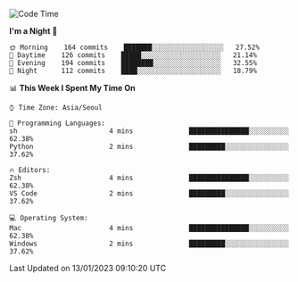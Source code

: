 <!--START_SECTION:waka-->
![Code Time](http://img.shields.io/badge/Code%20Time-1%2C494%20hrs%206%20mins-blue)

**I'm a Night 🦉** 

```text
🌞 Morning    164 commits    ███████░░░░░░░░░░░░░░░░░░   27.52% 
🌆 Daytime    126 commits    █████░░░░░░░░░░░░░░░░░░░░   21.14% 
🌃 Evening    194 commits    ████████░░░░░░░░░░░░░░░░░   32.55% 
🌙 Night      112 commits    ████░░░░░░░░░░░░░░░░░░░░░   18.79%

```


📊 **This Week I Spent My Time On** 

```text
⌚︎ Time Zone: Asia/Seoul

💬 Programming Languages: 
sh                       4 mins              ███████████████░░░░░░░░░░   62.38% 
Python                   2 mins              █████████░░░░░░░░░░░░░░░░   37.62%

🔥 Editors: 
Zsh                      4 mins              ███████████████░░░░░░░░░░   62.38% 
VS Code                  2 mins              █████████░░░░░░░░░░░░░░░░   37.62%

💻 Operating System: 
Mac                      4 mins              ███████████████░░░░░░░░░░   62.38% 
Windows                  2 mins              █████████░░░░░░░░░░░░░░░░   37.62%

```


 Last Updated on 13/01/2023 09:10:20 UTC
<!--END_SECTION:waka-->
